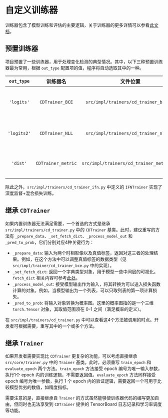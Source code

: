 # 自定义训练器

训练器包含了模型训练和评估的主要逻辑，关于训练器的更多详情可以参看[此文档](./设计思想/训练器.md)。

## 预置训练器

项目预置了一些训练器，用于处理变化检测的典型情况。其中，以下三种预置训练器最为常用，根据 `out_type` 配置项的值，程序将自动选取其中的一种。

`out_type` | 训练器名 | 文件位置 | 处理情况
:-:|:-:|:-:|:-
`'logits'` | `CDTrainer_BCE` | `src/impl/trainers/cd_trainer_bce.py` | 模型输出单通道，采用 Sigmoid 激活函数
`'logits2'` | `CDTrainer_NLL` | `src/impl/trainers/cd_trainer_nll.py` | 模型输出双通道，采用 LogSoftmax 激活函数
`'dist'` | `CDTrainer_metric` | `src/impl/trainers/cd_trainer_metric.py` | 模型输出单通道 difference image

除此之外，`src/impl/trainers/cd_trainer_ifn.py` 中定义的 `IFNTrainer` 实现了深度监督+混合损失训练。

## 继承 `CDTrainer`

如果内置训练器无法满足需要，一个首选的方式是继承 `src/impl/trainers/cd_trainer.py` 中的 `CDTrainer` 基类。此时，建议重写的方法有 `_prepare_data`、`_set_fetch_dict`、`_process_model_out` 和 `_pred_to_prob`，它们分别对应4种关键行为：

- `_prepare_data`: 输入为两个时相影像以及真值标签，返回对这三者的处理结果。例如，在这个方法中可以调整真值标签的数据类型（见 `src/impl/trainer/cd_trainer_bce.py` 中的实现）。
- `_set_fetch_dict`: 返回一个字典类型对象，用于模型一些中间层的可视化。`fetch_dict` 相关内容可参考[此处](./设计思想/其它.md#`HookHelper`)。
- `_process_model_out`: 接受模型输出作为输入，将其转换为可以送入损失函数计算的对象。例如，当模型输出为一个列表，可以只取列表的第一项计算损失。
- `_pred_to_prob`: 将输入对象转换为概率图。这里的概率图指的是一个三维 `torch.Tensor` 对象，其取值范围须在 0-1 之间（满足概率的定义）。

在 `src/impl/trainers/cd_trainer.py` 中可以查看这4个方法被调用的时点。开发者可根据需要，重写其中的一个或多个方法。

## 继承 `Trainer`

如果开发者需要实现比 `CDTrainer` 更复杂的功能，可以考虑直接继承 `src/core/trainer.py` 中的 `Trainer` 基类。此时，必须重写 `train_epoch` 和 `evaluate_epoch` 两个方法。`train_epoch` 方法接受 epoch 编号为唯一输入参数，执行1个 epoch 内的训练逻辑，不需要返回值。`evaluate_epoch` 方法同样接受 epoch 编号为唯一参数，执行 1 个 epoch 内的验证逻辑，需要返回一个可用于比较模型优劣的数值，如精度指标。

需要注意的是，直接继承自 `Trainer` 的方式虽然能够使训练器代码的编写更加自由，但同时也无法享受到 `CDTrainer` 提供的 TensorBoard 日志记录和学习率调度等功能。